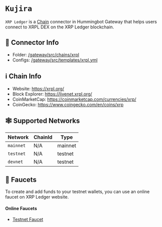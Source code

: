 # `Kujira`

`XRP Ledger` is a [Chain](/chains) connector in Hummingbot Gateway that helps users connect to XRPL DEX on the XRP Ledger blockchain.

## 📁 Connector Info

* Folder: [/gateway/src/chains/xrpl](https://github.com/hummingbot/gateway/tree/development/src/chains/xrpl)
* Configs: [/gateway/src/templates/xrpl.yml](https://github.com/hummingbot/gateway/blob/development/src/templates/xrpl.yml)

## ℹ️ Chain Info

* Website: https://xrpl.org/
* Block Explorer:  https://livenet.xrpl.org/
* CoinMarketCap: https://coinmarketcap.com/currencies/xrp/
* CoinGecko: https://www.coingecko.com/en/coins/xrp

## 🕸️ Supported Networks

| Network | ChainId | Type |
|---------|---------|------|
| `mainnet` | N/A | mainnet |
| `testnet` | N/A | testnet |
| `devnet` | N/A | testnet |

## 🚰 Faucets

To create and add funds to your testnet wallets, you can use an online faucet on XRP Ledger website.

#### Online Faucets
- [Testnet Faucet](https://xrpl.org/xrp-testnet-faucet.html)
